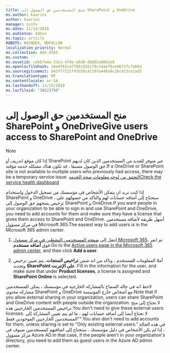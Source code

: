 ```yaml
---
title: منح المستخدمين حق الوصول إلى SharePoint و OneDrive
ms.author: kaarins
author: kaarins
manager: scotv
ms.date: 11/14/2018
ms.audience: Admin
ms.topic: article
ROBOTS: NOINDEX, NOFOLLOW
localization_priority: Normal
ms.collection: Adm_O365
ms.custom: ''
ms.assetid: cebb7a4a-33e1-474e-a5d0-dbd02a80b1e9
ms.openlocfilehash: 1be9763ce7766c6261f0c1dae78ced6727c7a88d
ms.sourcegitcommit: b43f77221f47b50c41197a448a9c26c423ce1ad5
ms.translationtype: MT
ms.contentlocale: ar-SA
ms.lasthandoff: 11/15/2019
ms.locfileid: "36523750"
---
```

# <a name="give-users-access-to-sharepoint-and-onedrive"></a><span data-ttu-id="b3fca-102">منح المستخدمين حق الوصول إلى SharePoint و OneDrive</span><span class="sxs-lookup"><span data-stu-id="b3fca-102">Give users access to SharePoint and OneDrive</span></span>

> [!NOTE]
> <span data-ttu-id="b3fca-103">إذا كان موقع اندريف أو SharePoint غير متوفر للعديد من المستخدمين الذين كان لديهم حق الوصول مسبقا ، قد تكون هناك مشكله خدمه مؤقته.</span><span class="sxs-lookup"><span data-stu-id="b3fca-103">If a OneDrive or SharePoint site is not available to multiple users who previously had access, there may be a temporary service issue.</span></span> [<span data-ttu-id="b3fca-104">التحقق من لوحه معلومات صحة الخدمة</span><span class="sxs-lookup"><span data-stu-id="b3fca-104">Check the service health dashboard</span></span>](https://portal.office.com/adminportal/home#/servicehealth)
  
<span data-ttu-id="b3fca-105">إذا كنت تريد ان يتمكن الأشخاص في مؤسستك من تسجيل الدخول واستخدام SharePoint و OneDrive ، ستحتاج إلى أضافه حسابات لهم والتاكد من حصولهم علي ترخيص يمنحهم حق الوصول إلى SharePoint و OneDrive.</span><span class="sxs-lookup"><span data-stu-id="b3fca-105">If you want people in your organization to be able to sign in and use SharePoint and OneDrive, you need to add accounts for them and make sure they have a license that gives them access to SharePoint and OneDrive.</span></span> <span data-ttu-id="b3fca-106">أسهل طريقه لأضافه مستخدمين في مركز مسؤول Microsoft 365.</span><span class="sxs-lookup"><span data-stu-id="b3fca-106">The easiest way to add users is in the Microsoft 365 admin center.</span></span>
  
1. <span data-ttu-id="b3fca-107">انتقل إلى [صفحه المستخدمين النشطين في مركز مسؤول Microsoft 365](https://portal.office.com/adminportal/home#/users)، ثم انقر فوق **أضافه مستخدم**.</span><span class="sxs-lookup"><span data-stu-id="b3fca-107">Go to the [Active users page in the Microsoft 365 admin center](https://portal.office.com/adminportal/home#/users), and then click **Add a user**.</span></span>
    
2. <span data-ttu-id="b3fca-108">أملا المعلومات للمستخدم ، وتاكد من انه ضمن **تراخيص المنتجات**، يتم تعيين ترخيص وتحديد **SharePoint علي الإنترنت** .</span><span class="sxs-lookup"><span data-stu-id="b3fca-108">Fill in the information for the user, and make sure that under **Product licenses**, a license is assigned and **SharePoint Online** is selected.</span></span> 
    
<span data-ttu-id="b3fca-109">لاحظ انه في حاله السماح بالمشاركة الخارجية في مؤسستك ، يمكن للمستخدمين مشاركه محتوي SharePoint و OneDrive مع أشخاص خارج المؤسسة.</span><span class="sxs-lookup"><span data-stu-id="b3fca-109">Note that if you allow external sharing in your organization, users can share SharePoint and OneDrive content with people outside the organization.</span></span> <span data-ttu-id="b3fca-110">لا تحتاج إلى منح تراخيص المستخدمين الخارجيين هذه.</span><span class="sxs-lookup"><span data-stu-id="b3fca-110">You don't need to give these external users licenses.</span></span> <span data-ttu-id="b3fca-111">لا تحتاج أيضا إلى أضافه حسابات لهم ، ما لم يتم تعيين المشاركة إلى "المستخدمين الخارجيين الموجودين فقط".</span><span class="sxs-lookup"><span data-stu-id="b3fca-111">You also don't need to add accounts for them, unless sharing is set to "Only existing external users."</span></span> <span data-ttu-id="b3fca-112">في هذه الحالة ، إذا لم يكن الأشخاص في دليل مؤسستك ، ستحتاج إلى اضافتهم كمستخدمين ضيوف في مركز مسؤول Azure AD.</span><span class="sxs-lookup"><span data-stu-id="b3fca-112">In that case, if the people aren't in your organization's directory, you need to add them as guest users in the Azure AD admin center.</span></span>
  

